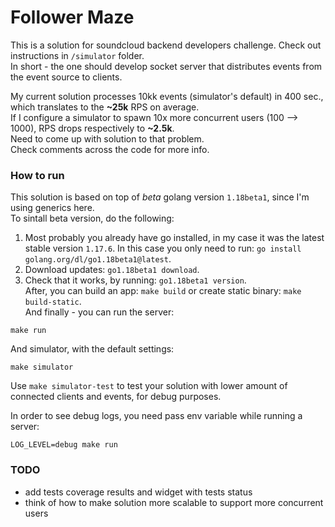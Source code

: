 # Follower Maze  

This is a solution for soundcloud backend developers challenge. Check out instructions in `/simulator` folder.  
In short - the one should develop socket server that distributes events from the event source to clients.  

My current solution processes 10kk events (simulator's default) in 400 sec., which translates to the **~25k** RPS on average.  
If I configure a simulator to spawn 10x more concurrent users (100 --> 1000), RPS drops respectively to **~2.5k**.  
Need to come up with solution to that problem.  
Check comments across the code for more info.  

### How to run  

This solution is based on top of *beta* golang version `1.18beta1`, since I'm using generics here.  
To sintall beta version, do the following:  
  1. Most probably you already have go installed, in my case it was the latest stable version `1.17.6`. In this case you only need to run: `go install golang.org/dl/go1.18beta1@latest`.  
  2. Download updates: `go1.18beta1 download`.  
  4. Check that it works, by running: `go1.18beta1 version`.  
After, you can build an app: `make build` or create static binary: `make build-static`.  
And finally - you can run the server:  
```
make run
```  
And simulator, with the default settings:  
```
make simulator
```  
Use `make simulator-test` to test your solution with lower amount of connected clients and events, for debug purposes.  

In order to see debug logs, you need pass env variable while running a server:  
```
LOG_LEVEL=debug make run
```  

### TODO
 - add tests coverage results and widget with tests status
 - think of how to make solution more scalable to support more concurrent users
